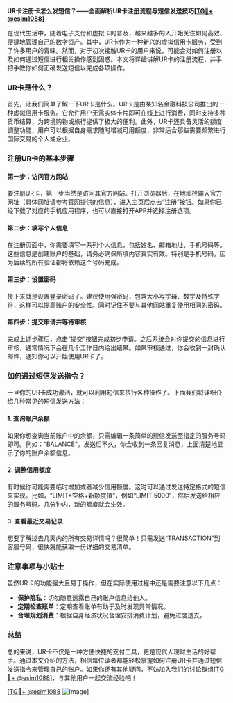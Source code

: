 **UR卡注册卡怎么发短信？——全面解析UR卡注册流程与短信发送技巧[[TG💪+ @esim1088](https://t.me/s/esim1088)]**

在现代生活中，随着电子支付和虚拟卡的普及，越来越多的人开始关注如何高效、便捷地管理自己的数字资产。其中，UR卡作为一种新兴的虚拟信用卡服务，受到了许多用户的青睐。然而，对于初次接触UR卡的用户来说，可能会对如何注册以及如何通过短信进行相关操作感到困惑。本文将详细讲解UR卡的注册流程，并手把手教你如何正确发送短信以完成各项操作。

### UR卡是什么？

首先，让我们简单了解一下UR卡是什么。UR卡是由某知名金融科技公司推出的一种虚拟信用卡服务。它允许用户无需实体卡片即可在线上进行消费，同时支持多种货币结算，为跨境购物或旅行提供了极大的便利。此外，UR卡还具备灵活的额度调整功能，用户可以根据自身需求随时增减可用额度，非常适合那些需要频繁进行国际交易的个人或企业。

### 注册UR卡的基本步骤

#### 第一步：访问官方网站
要注册UR卡，第一步当然是访问其官方网站。打开浏览器后，在地址栏输入官方网址（具体网址请参考官网提供的信息），进入主页后点击“注册”按钮。如果你已经下载了对应的手机应用程序，也可以直接打开APP并选择注册选项。

#### 第二步：填写个人信息
在注册页面中，你需要填写一系列个人信息，包括姓名、邮箱地址、手机号码等。这些信息是创建账户的基础，请务必确保所填内容真实有效。特别是手机号码，因为后续的所有验证都将依赖这个号码完成。

#### 第三步：设置密码
接下来就是设置登录密码了。建议使用强密码，包含大小写字母、数字及特殊字符，这样可以提高账户的安全性。同时记住不要与其他网站重复使用相同的密码。

#### 第四步：提交申请并等待审核
完成上述步骤后，点击“提交”按钮完成初步申请。之后系统会对你提交的信息进行审核，通常情况下会在几个工作日内给出结果。如果审核通过，你会收到一封确认邮件，通知你可以开始使用UR卡了。

### 如何通过短信发送指令？

一旦你的UR卡成功激活，就可以利用短信来执行各种操作了。下面我们将详细介绍几种常见的短信发送方法：

#### 1. 查询账户余额
如果你想查询当前账户中的余额，只需编辑一条简单的短信发送至指定的服务号码即可。例如：“BALANCE”。发送后不久，你会收到一条回复消息，上面清楚地显示了你的账户余额信息。

#### 2. 调整信用额度
有时候你可能需要临时增加或者减少信用额度。这时可以通过发送特定格式的短信来实现。比如，“LIMIT+空格+新额度值”，例如“LIMIT 5000”，然后发送给相应的服务号码。几分钟内，新的额度就会生效。

#### 3. 查看最近交易记录
想要了解过去几天内的所有交易详情吗？很简单！只需发送“TRANSACTION”到客服号码，很快就能获取一份详细的交易清单。

### 注意事项与小贴士

虽然UR卡的功能强大且易于操作，但在实际使用过程中还是需要注意以下几点：
- **保护隐私**：切勿随意透露自己的账户信息给他人。
- **定期检查账单**：定期查看账单有助于及时发现异常情况。
- **合理规划消费**：根据自身经济状况合理安排消费计划，避免过度透支。

### 总结

总的来说，UR卡不仅是一种方便快捷的支付工具，更是现代人理财生活的好帮手。通过本文介绍的方法，相信每位读者都能轻松掌握如何注册UR卡并通过短信发送指令来管理自己的账户。如果你还有其他疑问，不妨加入我们的讨论群组[[TG💪+ @esim1088](https://t.me/s/esim1088)]，与其他用户一起交流经验吧！

[[TG💪+ @esim1088](https://t.me/s/esim1088) ![Image](https://i.postimg.cc/4NQfJmqS/Snipaste-2025-05-13-00-14-12.png)]